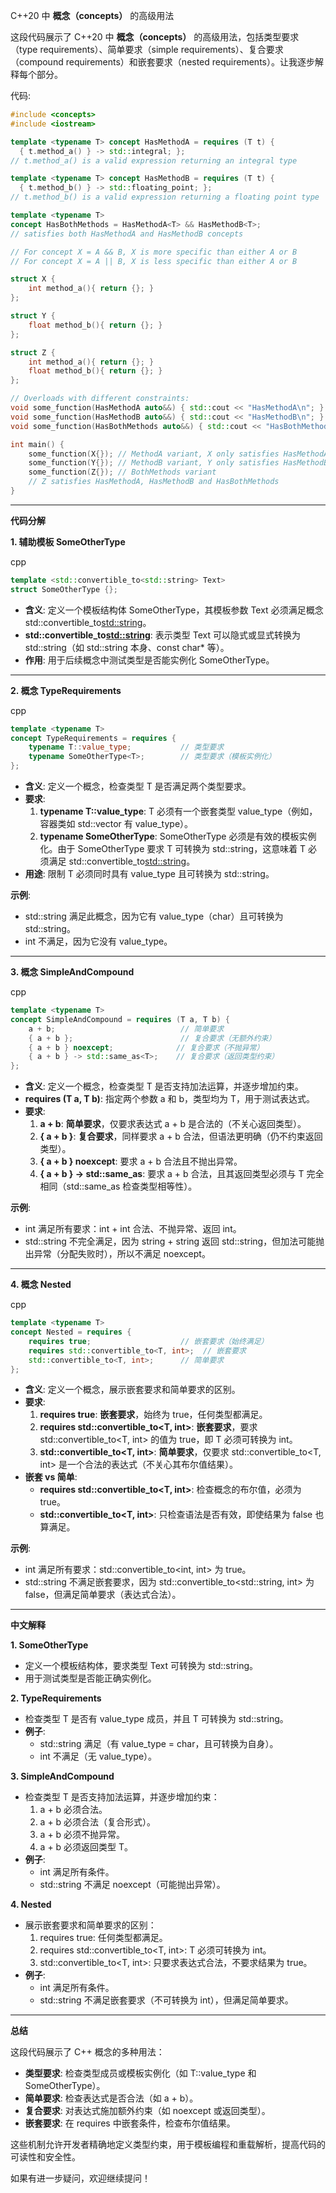 C++20 中 **概念（concepts）** 的高级用法

这段代码展示了 C++20 中 **概念（concepts）** 的高级用法，包括类型要求（type requirements）、简单要求（simple requirements）、复合要求（compound requirements）和嵌套要求（nested requirements）。让我逐步解释每个部分。

代码:

```c++
#include <concepts>
#include <iostream>

template <typename T> concept HasMethodA = requires (T t) {
  { t.method_a() } -> std::integral; };
// t.method_a() is a valid expression returning an integral type

template <typename T> concept HasMethodB = requires (T t) {
  { t.method_b() } -> std::floating_point; };
// t.method_b() is a valid expression returning a floating point type

template <typename T>
concept HasBothMethods = HasMethodA<T> && HasMethodB<T>;
// satisfies both HasMethodA and HasMethodB concepts

// For concept X = A && B, X is more specific than either A or B
// For concept X = A || B, X is less specific than either A or B

struct X {
    int method_a(){ return {}; }
};

struct Y {
    float method_b(){ return {}; }
};

struct Z {
    int method_a(){ return {}; }
    float method_b(){ return {}; }
};

// Overloads with different constraints:
void some_function(HasMethodA auto&&) { std::cout << "HasMethodA\n"; }
void some_function(HasMethodB auto&&) { std::cout << "HasMethodB\n"; }
void some_function(HasBothMethods auto&&) { std::cout << "HasBothMethods\n"; }

int main() {
    some_function(X{}); // MethodA variant, X only satisfies HasMethodA
    some_function(Y{}); // MethodB variant, Y only satisfies HasMethodB
    some_function(Z{}); // BothMethods variant
    // Z satisfies HasMethodA, HasMethodB and HasBothMethods
}
```



------

**代码分解**

**1. 辅助模板 SomeOtherType**

cpp

```cpp
template <std::convertible_to<std::string> Text>
struct SomeOtherType {};
```

- **含义**: 定义一个模板结构体 SomeOtherType，其模板参数 Text 必须满足概念 std::convertible_to<std::string>。
- **std::convertible_to<std::string>**: 表示类型 Text 可以隐式或显式转换为 std::string（如 std::string 本身、const char* 等）。
- **作用**: 用于后续概念中测试类型是否能实例化 SomeOtherType<T>。

------

**2. 概念 TypeRequirements**

cpp

```cpp
template <typename T>
concept TypeRequirements = requires {
    typename T::value_type;           // 类型要求
    typename SomeOtherType<T>;        // 类型要求（模板实例化）
};
```

- **含义**: 定义一个概念，检查类型 T 是否满足两个类型要求。
- **要求**:
  1. **typename T::value_type**: T 必须有一个嵌套类型 value_type（例如，容器类如 std::vector 有 value_type）。
  2. **typename SomeOtherType<T>**: SomeOtherType<T> 必须是有效的模板实例化。由于 SomeOtherType 要求 T 可转换为 std::string，这意味着 T 必须满足 std::convertible_to<std::string>。
- **用途**: 限制 T 必须同时具有 value_type 且可转换为 std::string。

**示例**:

- std::string 满足此概念，因为它有 value_type（char）且可转换为 std::string。
- int 不满足，因为它没有 value_type。

------

**3. 概念 SimpleAndCompound**

cpp

```cpp
template <typename T>
concept SimpleAndCompound = requires (T a, T b) {
    a + b;                            // 简单要求
    { a + b };                        // 复合要求（无额外约束）
    { a + b } noexcept;              // 复合要求（不抛异常）
    { a + b } -> std::same_as<T>;    // 复合要求（返回类型约束）
};
```

- **含义**: 定义一个概念，检查类型 T 是否支持加法运算，并逐步增加约束。
- **requires (T a, T b)**: 指定两个参数 a 和 b，类型均为 T，用于测试表达式。
- **要求**:
  1. **a + b**: **简单要求**，仅要求表达式 a + b 是合法的（不关心返回类型）。
  2. **{ a + b }**: **复合要求**，同样要求 a + b 合法，但语法更明确（仍不约束返回类型）。
  3. **{ a + b } noexcept**: 要求 a + b 合法且不抛出异常。
  4. **{ a + b } -> std::same_as<T>**: 要求 a + b 合法，且其返回类型必须与 T 完全相同（std::same_as 检查类型相等性）。

**示例**:

- int 满足所有要求：int + int 合法、不抛异常、返回 int。
- std::string 不完全满足，因为 string + string 返回 std::string，但加法可能抛出异常（分配失败时），所以不满足 noexcept。

------

**4. 概念 Nested**

cpp

```cpp
template <typename T>
concept Nested = requires {
    requires true;                    // 嵌套要求（始终满足）
    requires std::convertible_to<T, int>;  // 嵌套要求
    std::convertible_to<T, int>;      // 简单要求
};
```

- **含义**: 定义一个概念，展示嵌套要求和简单要求的区别。
- **要求**:
  1. **requires true**: **嵌套要求**，始终为 true，任何类型都满足。
  2. **requires std::convertible_to<T, int>**: **嵌套要求**，要求 std::convertible_to<T, int> 的值为 true，即 T 必须可转换为 int。
  3. **std::convertible_to<T, int>**: **简单要求**，仅要求 std::convertible_to<T, int> 是一个合法的表达式（不关心其布尔值结果）。
- **嵌套 vs 简单**:
  - **requires std::convertible_to<T, int>**: 检查概念的布尔值，必须为 true。
  - **std::convertible_to<T, int>**: 只检查语法是否有效，即使结果为 false 也算满足。

**示例**:

- int 满足所有要求：std::convertible_to<int, int> 为 true。
- std::string 不满足嵌套要求，因为 std::convertible_to<std::string, int> 为 false，但满足简单要求（表达式合法）。

------

**中文解释**

**1. SomeOtherType**

- 定义一个模板结构体，要求类型 Text 可转换为 std::string。
- 用于测试类型是否能正确实例化。

**2. TypeRequirements**

- 检查类型 T 是否有 value_type 成员，并且 T 可转换为 std::string。
- **例子**:
  - std::string 满足（有 value_type = char，且可转换为自身）。
  - int 不满足（无 value_type）。

**3. SimpleAndCompound**

- 检查类型 T 是否支持加法运算，并逐步增加约束：
  1. a + b 必须合法。
  2. a + b 必须合法（复合形式）。
  3. a + b 必须不抛异常。
  4. a + b 必须返回类型 T。
- **例子**:
  - int 满足所有条件。
  - std::string 不满足 noexcept（可能抛出异常）。

**4. Nested**

- 展示嵌套要求和简单要求的区别：
  1. requires true: 任何类型都满足。
  2. requires std::convertible_to<T, int>: T 必须可转换为 int。
  3. std::convertible_to<T, int>: 只要求表达式合法，不要求结果为 true。
- **例子**:
  - int 满足所有条件。
  - std::string 不满足嵌套要求（不可转换为 int），但满足简单要求。

------

**总结**

这段代码展示了 C++ 概念的多种用法：

- **类型要求**: 检查类型成员或模板实例化（如 T::value_type 和 SomeOtherType<T>）。
- **简单要求**: 检查表达式是否合法（如 a + b）。
- **复合要求**: 对表达式施加额外约束（如 noexcept 或返回类型）。
- **嵌套要求**: 在 requires 中嵌套条件，检查布尔值结果。

这些机制允许开发者精确地定义类型约束，用于模板编程和重载解析，提高代码的可读性和安全性。

如果有进一步疑问，欢迎继续提问！